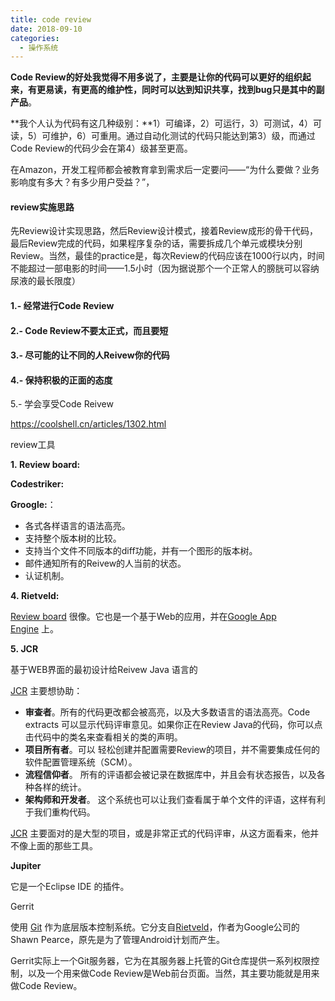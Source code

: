 ```yaml
---
title: code review
date: 2018-09-10
categories: 
  - 操作系统
---
```




**Code Review的好处我觉得不用多说了，主要是让你的代码可以更好的组织起来，有更易读，有更高的维护性，同时可以达到知识共享，找到bug只是其中的副产品**。

**我个人认为代码有这几种级别：**1）可编译，2）可运行，3）可测试，4）可读，5）可维护，6）可重用。通过自动化测试的代码只能达到第3）级，而通过Code Review的代码少会在第4）级甚至更高。

在Amazon，开发工程师都会被教育拿到需求后一定要问——“为什么要做？业务影响度有多大？有多少用户受益？”，



#### review实施思路

先Review设计实现思路，然后Review设计模式，接着Review成形的骨干代码，最后Review完成的代码，如果程序复杂的话，需要拆成几个单元或模块分别Review。当然，最佳的practice是，每次Review的代码应该在1000行以内，时间不能超过一部电影的时间——1.5小时（因为据说那个一个正常人的膀胱可以容纳尿液的最长限度）

#### 1.- 经常进行Code Review

#### 2.- Code Review不要太正式，而且要短

#### 3.- 尽可能的让不同的人Reivew你的代码

#### 4.- 保持积极的正面的态度

 5.- 学会享受Code Reivew

https://coolshell.cn/articles/1302.html



review工具

**1. Review board:**

**Codestriker:**

**Groogle:**：

- 各式各样语言的语法高亮。
- 支持整个版本树的比较。
- 支持当个文件不同版本的diff功能，并有一个图形的版本树。
- 邮件通知所有的Reivew的人当前的状态。
- 认证机制。



**4. Rietveld:**

[Review board](http://www.review-board.org/) 很像。它也是一个基于Web的应用，并在[Google App Engine](http://code.google.com/appengine/) 上。

**5. JCR**

基于WEB界面的最初设计给Reivew Java 语言的

[JCR](http://jcodereview.sourceforge.net/) 主要想协助：

- **审查者**。所有的代码更改都会被高亮，以及大多数语言的语法高亮。Code extracts 可以显示代码评审意见。如果你正在Review Java的代码，你可以点击代码中的类名来查看相关的类的声明。
- **项目所有者**。可以 轻松创建并配置需要Review的项目，并不需要集成任何的软件配置管理系统（SCM）。
- **流程信仰者**。 所有的评语都会被记录在数据库中，并且会有状态报告，以及各种各样的统计。
- **架构师和开发者**。 这个系统也可以让我们查看属于单个文件的评语，这样有利于我们重构代码。

[JCR](http://jcodereview.sourceforge.net/) 主要面对的是大型的项目，或是非常正式的代码评审，从这方面看来，他并不像上面的那些工具。



**Jupiter**

它是一个Eclipse IDE 的插件。

Gerrit

使用 [Git](https://www.oschina.net/p/git) 作为底层版本控制系统。它分支自[Rietveld](http://www.oschina.net/p/rietveld)，作者为Google公司的Shawn Pearce，原先是为了管理Android计划而产生。

Gerrit实际上一个Git服务器，它为在其服务器上托管的Git仓库提供一系列权限控制，以及一个用来做Code Review是Web前台页面。当然，其主要功能就是用来做Code Review。